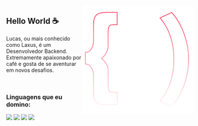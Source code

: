 <img src="logo.svg" width="300px" min-width="300px" max-width="300px" align="right" alt="Logo TheLaxus">

<h2>Hello World ☕</h2>

<p>Lucas, ou mais conhecido como Laxus, é um Desenvolvedor Backend. Extremamente apaixonado por café e gosta de se aventurar em novos desafios.</p>

</br>

<h3>Linguagens que eu domino:</h3> 

<div align="left">
<img src="https://img.shields.io/badge/JavaScript-323330?style=for-the-badge&logo=javascript&logoColor=F7DF1E"/>
<img src="https://img.shields.io/badge/Node.js-43853D?style=for-the-badge&logo=node.js&logoColor=white"/>
<img src="https://img.shields.io/badge/-Discord-ff3a5e?style=for-the-badge&logo=Discord&logoColor=FFF"/>
<img src="https://img.shields.io/badge/Java-ED8B00?style=for-the-badge&logo=java&logoColor=white"/>
</div>
